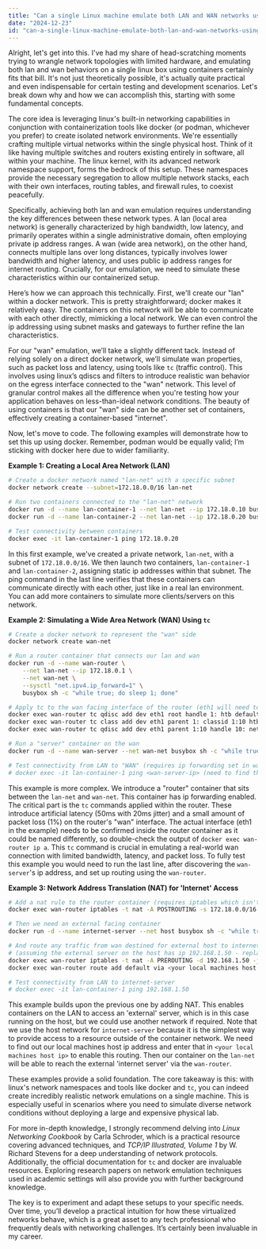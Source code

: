 ```yaml
---
title: "Can a single Linux machine emulate both LAN and WAN networks using containers?"
date: "2024-12-23"
id: "can-a-single-linux-machine-emulate-both-lan-and-wan-networks-using-containers"
---
```


Alright, let's get into this. I've had my share of head-scratching moments trying to wrangle network topologies with limited hardware, and emulating both lan and wan behaviors on a single linux box using containers certainly fits that bill. It's not just theoretically possible, it's actually quite practical and even indispensable for certain testing and development scenarios. Let's break down why and how we can accomplish this, starting with some fundamental concepts.

The core idea is leveraging linux's built-in networking capabilities in conjunction with containerization tools like docker (or podman, whichever you prefer) to create isolated network environments. We're essentially crafting multiple virtual networks within the single physical host. Think of it like having multiple switches and routers existing entirely in software, all within your machine. The linux kernel, with its advanced network namespace support, forms the bedrock of this setup. These namespaces provide the necessary segregation to allow multiple network stacks, each with their own interfaces, routing tables, and firewall rules, to coexist peacefully.

Specifically, achieving both lan and wan emulation requires understanding the key differences between these network types. A lan (local area network) is generally characterized by high bandwidth, low latency, and primarily operates within a single administrative domain, often employing private ip address ranges. A wan (wide area network), on the other hand, connects multiple lans over long distances, typically involves lower bandwidth and higher latency, and uses public ip address ranges for internet routing. Crucially, for our emulation, we need to simulate these characteristics within our containerized setup.

Here’s how we can approach this technically. First, we'll create our "lan" within a docker network. This is pretty straightforward; docker makes it relatively easy. The containers on this network will be able to communicate with each other directly, mimicking a local network. We can even control the ip addressing using subnet masks and gateways to further refine the lan characteristics.

For our "wan" emulation, we’ll take a slightly different tack. Instead of relying solely on a direct docker network, we’ll simulate wan properties, such as packet loss and latency, using tools like `tc` (traffic control). This involves using linux’s qdiscs and filters to introduce realistic wan behavior on the egress interface connected to the "wan" network. This level of granular control makes all the difference when you're testing how your application behaves on less-than-ideal network conditions. The beauty of using containers is that our "wan" side can be another set of containers, effectively creating a container-based "internet".

Now, let's move to code. The following examples will demonstrate how to set this up using docker. Remember, podman would be equally valid; I’m sticking with docker here due to wider familiarity.

**Example 1: Creating a Local Area Network (LAN)**

```bash
# Create a docker network named "lan-net" with a specific subnet
docker network create --subnet=172.18.0.0/16 lan-net

# Run two containers connected to the "lan-net" network
docker run -d --name lan-container-1 --net lan-net --ip 172.18.0.10 busybox sh -c "while true; do sleep 1; done"
docker run -d --name lan-container-2 --net lan-net --ip 172.18.0.20 busybox sh -c "while true; do sleep 1; done"

# Test connectivity between containers
docker exec -it lan-container-1 ping 172.18.0.20
```

In this first example, we've created a private network, `lan-net`, with a subnet of `172.18.0.0/16`. We then launch two containers, `lan-container-1` and `lan-container-2`, assigning static ip addresses within that subnet. The ping command in the last line verifies that these containers can communicate directly with each other, just like in a real lan environment. You can add more containers to simulate more clients/servers on this network.

**Example 2: Simulating a Wide Area Network (WAN) Using `tc`**

```bash
# Create a docker network to represent the "wan" side
docker network create wan-net

# Run a router container that connects our lan and wan
docker run -d --name wan-router \
    --net lan-net --ip 172.18.0.1 \
    --net wan-net \
    --sysctl "net.ipv4.ip_forward=1" \
    busybox sh -c "while true; do sleep 1; done"

# Apply tc to the wan facing interface of the router (eth1 will need to be found using 'docker exec wan-router ip a')
docker exec wan-router tc qdisc add dev eth1 root handle 1: htb default 10
docker exec wan-router tc class add dev eth1 parent 1: classid 1:10 htb rate 10mbit
docker exec wan-router tc qdisc add dev eth1 parent 1:10 handle 10: netem delay 50ms 20ms distribution normal loss 1%

# Run a "server" container on the wan
docker run -d --name wan-server --net wan-net busybox sh -c "while true; do sleep 1; done"

# Test connectivity from LAN to "WAN" (requires ip forwarding set in wan-router container)
# docker exec -it lan-container-1 ping <wan-server-ip> (need to find the wan-server ip with 'docker exec wan-server ip a' first)
```

This example is more complex. We introduce a "router" container that sits between the `lan-net` and `wan-net`. This container has ip forwarding enabled. The critical part is the `tc` commands applied within the router. These introduce artificial latency (50ms with 20ms jitter) and a small amount of packet loss (1%) on the router's "wan" interface. The actual interface (eth1 in the example) needs to be confirmed inside the router container as it could be named differently, so double-check the output of `docker exec wan-router ip a`. This `tc` command is crucial in emulating a real-world wan connection with limited bandwidth, latency, and packet loss. To fully test this example you would need to run the last line, after discovering the `wan-server`'s ip address, and set up routing using the `wan-router`.

**Example 3: Network Address Translation (NAT) for 'Internet' Access**

```bash
# Add a nat rule to the router container (requires iptables which isn't in busybox but is in most images)
docker exec wan-router iptables -t nat -A POSTROUTING -s 172.18.0.0/16 -j MASQUERADE

# Then we need an external facing container
docker run -d --name internet-server --net host busybox sh -c "while true; do sleep 1; done"

# And route any traffic from wan destined for external host to internet-server
# (assuming the external server on the host has ip 192.168.1.50 - replace with your correct host's ip if different)
docker exec wan-router iptables -t nat -A PREROUTING -d 192.168.1.50 -j DNAT --to-destination <your local machines host ip>
docker exec wan-router route add default via <your local machines host ip>

# Test connectivity from LAN to internet-server
# docker exec -it lan-container-1 ping 192.168.1.50
```

This example builds upon the previous one by adding NAT. This enables containers on the LAN to access an 'external' server, which is in this case running on the host, but we could use another network if required. Note that we use the host network for `internet-server` because it is the simplest way to provide access to a resource outside of the container network. We need to find out our local machines host ip address and enter that in `<your local machines host ip>` to enable this routing. Then our container on the `lan-net` will be able to reach the external 'internet server' via the `wan-router`.

These examples provide a solid foundation. The core takeaway is this: with linux's network namespaces and tools like docker and `tc`, you can indeed create incredibly realistic network emulations on a single machine. This is especially useful in scenarios where you need to simulate diverse network conditions without deploying a large and expensive physical lab.

For more in-depth knowledge, I strongly recommend delving into *Linux Networking Cookbook* by Carla Schroder, which is a practical resource covering advanced techniques, and *TCP/IP Illustrated, Volume 1* by W. Richard Stevens for a deep understanding of network protocols. Additionally, the official documentation for `tc` and docker are invaluable resources. Exploring research papers on network emulation techniques used in academic settings will also provide you with further background knowledge.

The key is to experiment and adapt these setups to your specific needs. Over time, you’ll develop a practical intuition for how these virtualized networks behave, which is a great asset to any tech professional who frequently deals with networking challenges. It’s certainly been invaluable in my career.

